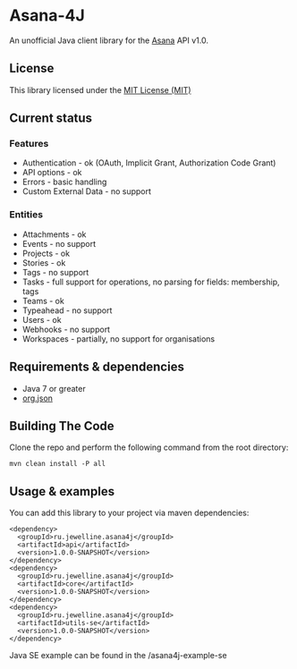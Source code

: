 # Asana-4J 
An unofficial Java client library for the [Asana](https://asana.com/) API v1.0.

## License
This library licensed under the [MIT License (MIT)](https://opensource.org/licenses/MIT)

## Current status
### Features
* Authentication - ok (OAuth, Implicit Grant, Authorization Code Grant)
* API options - ok
* Errors - basic handling
* Custom External Data - no support

### Entities
* Attachments - ok
* Events - no support
* Projects - ok
* Stories - ok
* Tags - no support
* Tasks - full support for operations, no parsing for fields: membership, tags
* Teams - ok
* Typeahead - no support
* Users - ok
* Webhooks - no support
* Workspaces - partially, no support for organisations


## Requirements & dependencies
* Java 7 or greater
* [org.json](http://www.json.org/java/)

## Building The Code
Clone the repo and perform the following command from the root directory:
```shell
mvn clean install -P all
```

## Usage & examples
You can add this library to your project via maven dependencies:
```shell
<dependency>
  <groupId>ru.jewelline.asana4j</groupId>
  <artifactId>api</artifactId>
  <version>1.0.0-SNAPSHOT</version>
</dependency>
<dependency>
  <groupId>ru.jewelline.asana4j</groupId>
  <artifactId>core</artifactId>
  <version>1.0.0-SNAPSHOT</version>
</dependency>
<dependency>
  <groupId>ru.jewelline.asana4j</groupId>
  <artifactId>utils-se</artifactId>
  <version>1.0.0-SNAPSHOT</version>
</dependency>
```
Java SE example can be found in the /asana4j-example-se

